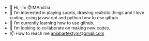 - 👋 Hi, I’m @IMAndzia 
- 👀 I’m interested in playing sports, drawing realistic things and I love coding, using javascript and python how to use github
- 🌱 I’m currently learning how to use github.
- 💞️ I’m looking to collaborate on making new codes.
- 📫 How to reach me  aniabartektym@gmail.com

<!---
IMAndzia/IMAndzia is a ✨ special ✨ repository because its `README.md` (this file) appears on your GitHub profile.
You can click the Preview link to take a look at your changes.
--->
